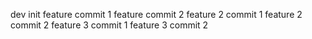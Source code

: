 dev init
feature commit 1
feature commit 2
feature 2 commit 1
feature 2 commit 2
feature 3 commit 1
feature 3 commit 2